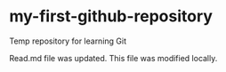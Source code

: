 # my-first-github-repository
Temp repository for learning Git

Read.md file was updated. This file was modified locally.
